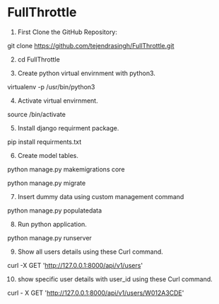 # FullThrottle

1. First Clone the GitHub Repository:

  git clone https://github.com/tejendrasingh/FullThrottle.git

2. cd FullThrottle

3. Create python virtual envirnment with python3.

  virtualenv -p /usr/bin/python3 <virtual-env-name>

4. Activate virtual envirnment.

  source <virtual-env-name>/bin/activate

5. Install django requirment package.

  pip install requirments.txt

6. Create model tables.

  python manage.py makemigrations core

  python manage.py migrate

7.  Insert dummy data using custom management command

  python manage.py populatedata

8. Run python application.

  python manage.py runserver

9. Show all users details using these Curl command.

  curl -X GET 'http://127.0.0.1:8000/api/v1/users'

10. show specific user details with user_id using these Curl command.

  curl - X GET 'http://127.0.0.1:8000/api/v1/users/W012A3CDE'

